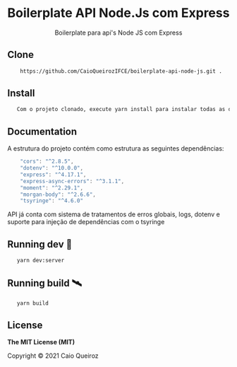 <h1 align="center">Boilerplate API Node.Js com Express</h1>
<div align="center">
    Boilerplate para api's Node JS com Express
</div>

## Clone

```sh
    https://github.com/CaioQueirozIFCE/boilerplate-api-node-js.git .
```
## Install

```sh
   Com o projeto clonado, execute yarn install para instalar todas as dependências listadas no package.json
```
## Documentation

A estrutura do projeto contém como estrutura as seguintes dependências:

```js
    "cors": "^2.8.5",
    "dotenv": "^10.0.0",
    "express": "^4.17.1",
    "express-async-errors": "^3.1.1",
    "moment": "^2.29.1",
    "morgan-body": "^2.6.6",
    "tsyringe": "^4.6.0"
```

<p align="start">API já conta com sistema de tratamentos de erros globais, logs, dotenv e suporte para injeção de dependências com o tsyringe</p>

## Running dev :rocket:

```sh
   yarn dev:server
```
## Running build :artificial_satellite:

```sh
   yarn build
```

## License

**The MIT License (MIT)**

Copyright © 2021 Caio Queiroz
